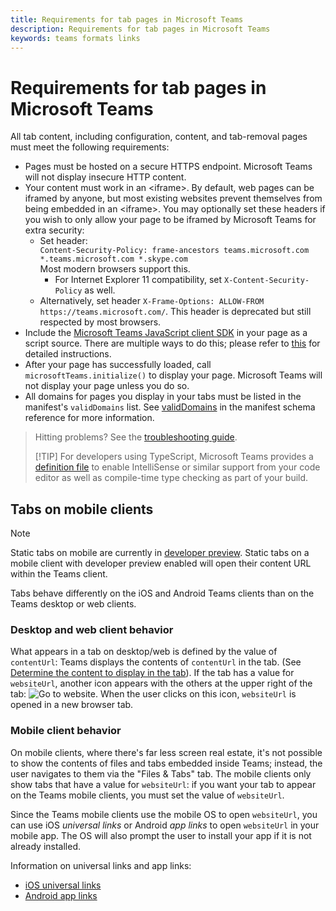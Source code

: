 ```yaml
---
title: Requirements for tab pages in Microsoft Teams
description: Requirements for tab pages in Microsoft Teams
keywords: teams formats links
---
```

# Requirements for tab pages in Microsoft Teams

All tab content, including configuration, content, and tab-removal pages must meet the following requirements:

* Pages must be hosted on a secure HTTPS endpoint. Microsoft Teams will not display insecure HTTP content.
* Your content must work in an &lt;iframe&gt;. By default, web pages can be iframed by anyone, but most existing websites prevent themselves from being embedded in an &lt;iframe&gt;. You may optionally set these headers if you wish to only allow your page to be iframed by Microsoft Teams for extra security:
  * Set header: <br/>
    `Content-Security-Policy: frame-ancestors teams.microsoft.com *.teams.microsoft.com *.skype.com` <br/>
    Most modern browsers support this.
    * For Internet Explorer 11 compatibility, set `X-Content-Security-Policy` as well.
  * Alternatively, set header `X-Frame-Options: ALLOW-FROM https://teams.microsoft.com/`. This header is deprecated but still respected by most browsers.
* Include the [Microsoft Teams JavaScript client SDK](/javascript/api/overview/msteams-client) in your page as a script source. There are multiple ways to do this; please refer to [this](/javascript/api/overview/msteams-client) for detailed instructions.
* After your page has successfully loaded, call `microsoftTeams.initialize()` to display your page. Microsoft Teams will not display your page unless you do so.
* All domains for pages you display in your tabs must be listed in the manifest's `validDomains` list. See [validDomains](~/resources/schema/manifest-schema.md#validdomains) in the manifest schema reference for more information.

> Hitting problems? See the [troubleshooting guide](~/troubleshoot/troubleshoot.md).
>
> [!TIP]
> For developers using TypeScript, Microsoft Teams provides a [definition file](https://statics.teams.microsoft.com/sdk/v1.0/types/MicrosoftTeams.d.ts) to enable IntelliSense or similar support from your code editor as well as compile-time type checking as part of your build.

## Tabs on mobile clients

> [!Note]
> Static tabs on mobile are currently in [developer preview](~/resources/dev-preview/developer-preview-intro.md). Static tabs on a mobile client with developer preview enabled will open their content URL within the Teams client.

Tabs behave differently on the iOS and Android Teams clients than on the Teams desktop or web clients.

### Desktop and web client behavior

What appears in a tab on desktop/web is defined by the value of `contentUrl`: Teams displays the contents of `contentUrl` in the tab. (See [Determine the content to display in the tab](~/concepts/tabs/tabs-configuration.md#determine-the-content-to-display-in-the-tab)). If the tab has a value for `websiteUrl`, another icon appears with the others at the upper right of the tab: ![Go to website](~/assets/images/go-to-website-icon.png). When the user clicks on this icon, `websiteUrl` is opened in a new browser tab.

### Mobile client behavior

On mobile clients, where there's far less screen real estate, it's not possible to show the contents of files and tabs embedded inside Teams; instead, the user navigates to them via the "Files & Tabs" tab. The mobile clients only show tabs that have a value for `websiteUrl`: if you want your tab to appear on the Teams mobile clients, you must set the value of `websiteUrl`.

Since the Teams mobile clients use the mobile OS to open `websiteUrl`, you can use iOS *universal links* or Android *app links* to open `websiteUrl` in your mobile app. The OS will also prompt the user to install your app if it is not already installed.

Information on universal links and app links:

* [iOS universal links](https://developer.apple.com/ios/universal-links/)
* [Android app links](https://developer.android.com/training/app-links/index.html)
